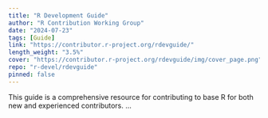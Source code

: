 ```yaml
---
title: "R Development Guide"
author: "R Contribution Working Group"
date: "2024-07-23"
tags: [Guide]
link: "https://contributor.r-project.org/rdevguide/"
length_weight: "3.5%"
cover: "https://contributor.r-project.org/rdevguide/img/cover_page.png"
repo: "r-devel/rdevguide"
pinned: false
---
```


This guide is a comprehensive resource for contributing to base R for both new and experienced contributors. ...
